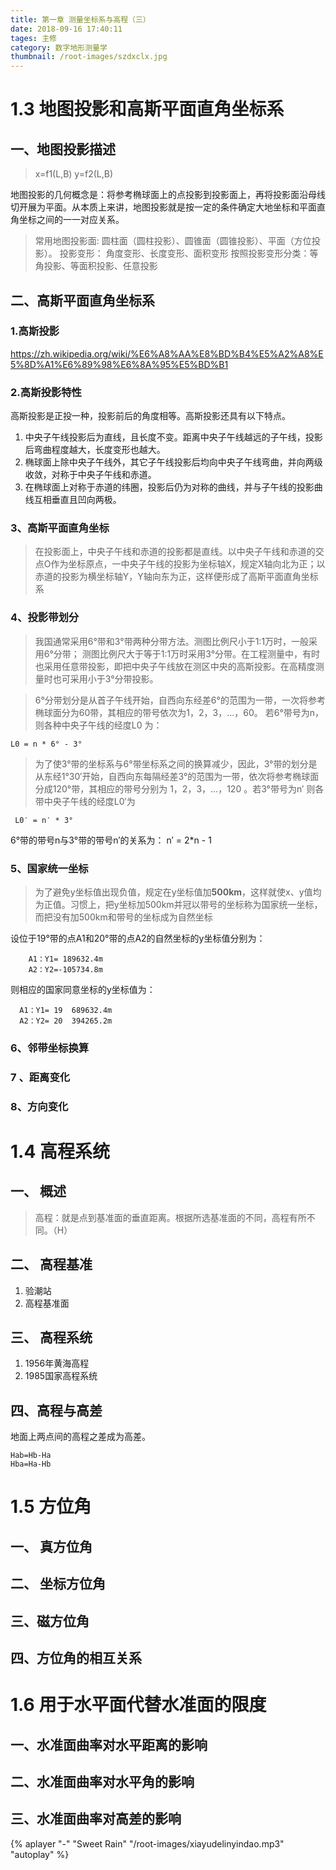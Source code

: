 ```yaml
---
title: 第一章 测量坐标系与高程（三）
date: 2018-09-16 17:40:11
tages: 主修
category: 数字地形测量学
thumbnail: /root-images/szdxclx.jpg
---
```


# 1.3 地图投影和高斯平面直角坐标系
## 一、地图投影描述
  > x=f1(L,B) 
  > y=f2(L,B)
  >
地图投影的几何概念是：将参考椭球面上的点投影到投影面上，再将投影面沿母线切开展为平面。从本质上来讲，地图投影就是按一定的条件确定大地坐标和平面直角坐标之间的一一对应关系。
> 常用地图投影面: 圆柱面（圆柱投影）、圆锥面（圆锥投影）、平面（方位投影）。
> 投影变形： 角度变形、长度变形、面积变形
> 按照投影变形分类：等角投影、等面积投影、任意投影
> 
## 二、高斯平面直角坐标系
### 1.高斯投影
https://zh.wikipedia.org/wiki/%E6%A8%AA%E8%BD%B4%E5%A2%A8%E5%8D%A1%E6%89%98%E6%8A%95%E5%BD%B1
### 2.高斯投影特性
高斯投影是正投一种，投影前后的角度相等。高斯投影还具有以下特点。
1. 中央子午线投影后为直线，且长度不变。距离中央子午线越远的子午线，投影后弯曲程度越大，长度变形也越大。
2. 椭球面上除中央子午线外，其它子午线投影后均向中央子午线弯曲，并向两级收敛，对称于中央子午线和赤道。
3. 在椭球面上对称于赤道的纬圈，投影后仍为对称的曲线，并与子午线的投影曲线互相垂直且凹向两极。
### 3、高斯平面直角坐标
>在投影面上，中央子午线和赤道的投影都是直线。以中央子午线和赤道的交点O作为坐标原点，一中央子午线的投影为坐标轴X，规定X轴向北为正；以赤道的投影为横坐标轴Y，Y轴向东为正，这样便形成了高斯平面直角坐标系

### 4、投影带划分
> 我国通常采用6°带和3°带两种分带方法。测图比例尺小于1:1万时，一般采用6°分带；
测图比例尺大于等于1:1万时采用3°分带。在工程测量中，有时也采用任意带投影，即把中央子午线放在测区中央的高斯投影。在高精度测量时也可采用小于3°分带投影。

>6°分带划分是从首子午线开始，自西向东经差6°的范围为一带，一次将参考椭球面分为60带，其相应的带号依次为1，2，3，...，60。
>若6°带号为n，则各种中央子午线的经度L0 为：
    
    L0 = n * 6° - 3°
    
> 为了使3°带的坐标系与6°带坐标系之间的换算减少，因此，3°带的划分是从东经1°30′开始，自西向东每隔经差3°的范围为一带，依次将参考椭球面分成120°带，其相应的带号分别为 1，2，3，...，120 。若3°带号为n′ 则各带中央子午线的经度L0′为

     L0′ = n′ * 3°
     
6°带的带号n与3°带的带号n′的关系为： n′ = 2*n - 1

### 5、国家统一坐标

>为了避免y坐标值出现负值，规定在y坐标值加**500km**，这样就使x、y值均为正值。习惯上，把y坐标加500km并冠以带号的坐标称为国家统一坐标，而把没有加500km和带号的坐标成为自然坐标

  设位于19°带的点A1和20°带的点A2的自然坐标的y坐标值分别为：
         
        A1：Y1= 189632.4m
        A2：Y2=-105734.8m
        
  则相应的国家同意坐标的y坐标值为：
  
      A1：Y1= 19  689632.4m
      A2：Y2= 20  394265.2m
      

### 6、邻带坐标换算

### 7 、距离变化

### 8、方向变化

# 1.4 高程系统

## 一、 概述
> 高程：就是点到基准面的垂直距离。根据所选基准面的不同，高程有所不同。（H）

## 二、 高程基准
1. 验潮站
2. 高程基准面

## 三、 高程系统
1. 1956年黄海高程
2.  1985国家高程系统

## 四、高程与高差

地面上两点间的高程之差成为高差。

    Hab=Hb-Ha
    Hba=Ha-Hb
    
# 1.5 方位角

## 一、 真方位角

## 二、 坐标方位角

## 三、磁方位角

## 四、方位角的相互关系

 
 
 # 1.6 用于水平面代替水准面的限度
 
 ##  一、水准面曲率对水平距离的影响
 
 ##  二、水准面曲率对水平角的影响
 
 ## 三、水准面曲率对高差的影响



 {% aplayer "-" "Sweet Rain" "/root-images/xiayudelinyindao.mp3" "autoplay" %}